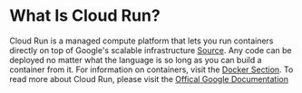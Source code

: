 # What Is Cloud Run?

Cloud Run is a managed compute platform that lets you run containers directly on top of Google's scalable infrastructure [Source](https://cloud.google.com/run/docs/overview/what-is-cloud-run). Any code can be deployed no matter what the language is so long as you can build a container from it. For information on containers, visit the [Docker Section](https://github.com/CarrierOps/1P-Wiki/blob/main/ByteSizedLearning/Description%20Of%20Services/Docker.md). To read more about Cloud Run, please visit the [Offical Google Documentation](https://cloud.google.com/run/docs/overview/what-is-cloud-run)

